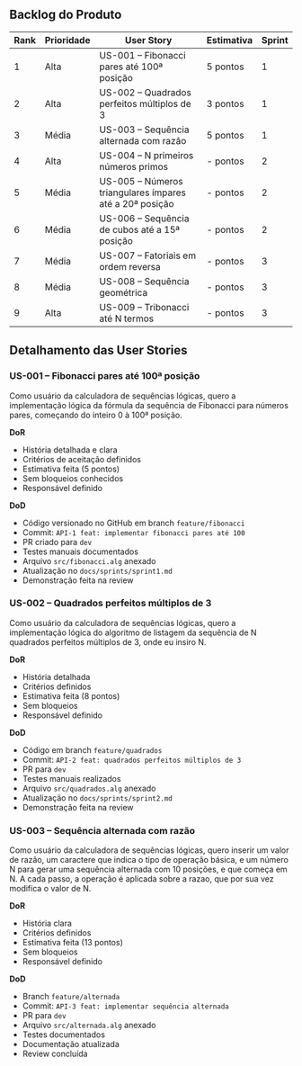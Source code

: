 ##  Backlog do Produto

| Rank | Prioridade | User Story | Estimativa | Sprint |
|------|------------|------------|------------|--------|
| 1 | Alta | US-001 –  Fibonacci pares até 100ª posição | 5 pontos | 1 |
| 2 | Alta | US-002 – Quadrados perfeitos múltiplos de 3 | 3 pontos | 1 |
| 3 | Média | US-003 – Sequência alternada com razão | 5 pontos | 1 |
| 4 | Alta | US-004 – N primeiros números primos | - pontos | 2 |
| 5 | Média | US-005 – Números triangulares ímpares até a 20ª posição | - pontos | 2 |
| 6 | Média | US-006 – Sequência de cubos até a 15ª posição | - pontos | 2 |
| 7 | Média | US-007 – Fatoriais em ordem reversa | - pontos | 3 |
| 8 | Média | US-008 – Sequência geométrica | - pontos | 3 |
| 9 | Alta | US-009 – Tribonacci até N termos | - pontos | 3 |


##  Detalhamento das User Stories

### **US-001 – Fibonacci pares até 100ª posição**
Como usuário da calculadora de sequências lógicas, quero a implementação lógica da fórmula da sequência de Fibonacci para números pares, começando do inteiro 0 à 100ª posição.

**DoR**
- História detalhada e clara  
- Critérios de aceitação definidos  
- Estimativa feita (5 pontos)  
- Sem bloqueios conhecidos  
- Responsável definido  

**DoD**
- Código versionado no GitHub em branch `feature/fibonacci`  
- Commit: `API-1 feat: implementar fibonacci pares até 100`  
- PR criado para `dev`  
- Testes manuais documentados  
- Arquivo `src/fibonacci.alg` anexado  
- Atualização no `docs/sprints/sprint1.md`  
- Demonstração feita na review  


### **US-002 – Quadrados perfeitos múltiplos de 3**
Como usuário da calculadora de sequências lógicas, quero a implementação lógica do algoritmo de listagem da sequência de N quadrados perfeitos múltiplos de 3, onde eu insiro N.

**DoR**
- História detalhada  
- Critérios definidos  
- Estimativa feita (8 pontos)  
- Sem bloqueios  
- Responsável definido  

**DoD**
- Código em branch `feature/quadrados`  
- Commit: `API-2 feat: quadrados perfeitos múltiplos de 3`  
- PR para `dev`  
- Testes manuais realizados  
- Arquivo `src/quadrados.alg` anexado  
- Atualização no `docs/sprints/sprint2.md`  
- Demonstração feita na review  


### **US-003 – Sequência alternada com razão**
Como usuário da calculadora de sequências lógicas, quero inserir um valor de razão, um caractere que indica o tipo de operação básica, e um número N para gerar uma sequência alternada com 10 posições, e que começa em N. A cada passo, a operação é aplicada sobre a razao, que por sua vez modifica o valor de N.

**DoR**

* História clara
* Critérios definidos
* Estimativa feita (13 pontos)
* Sem bloqueios
* Responsável definido

**DoD**

* Branch `feature/alternada`
* Commit: `API-3 feat: implementar sequência alternada`
* PR para `dev`
* Arquivo `src/alternada.alg` anexado
* Testes documentados
* Documentação atualizada
* Review concluída
